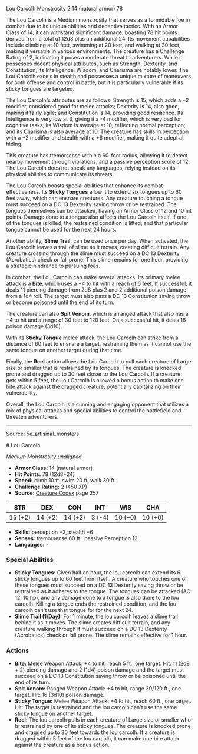 <MonsterName/>Lou Carcolh</MonsterName>
<CreatureType/>Monstrosity</CreatureType>
<CR/>2</CR>
<AC/>14 (natural armor)</AC>
<HP/>78</HP>
<summary>The Lou Carcolh is a Medium monstrosity that serves as a formidable foe in combat due to its unique abilities and deceptive tactics. With an Armor Class of 14, it can withstand significant damage, boasting 78 hit points derived from a total of 12d8 plus an additional 24. Its movement capabilities include climbing at 10 feet, swimming at 20 feet, and walking at 30 feet, making it versatile in various environments. The creature has a Challenge Rating of 2, indicating it poses a moderate threat to adventurers. While it possesses decent physical attributes, such as Strength, Dexterity, and Constitution, its Intelligence, Wisdom, and Charisma are notably lower. The Lou Carcolh excels in stealth and possesses a unique mixture of maneuvers for both offense and control in battle, but it is particularly vulnerable if its sticky tongues are targeted.</summary>

<detail>

The Lou Carcolh's attributes are as follows: Strength is 15, which adds a +2 modifier, considered good for melee attacks; Dexterity is 14, also good, making it fairly agile; and Constitution is 14, providing good resilience. Its Intelligence is very low at 3, giving it a -4 modifier, which is very bad for cognitive tasks; its Wisdom is average at 10, reflecting normal perception; and its Charisma is also average at 10. The creature has skills in perception with a +2 modifier and stealth with a +6 modifier, making it quite adept at hiding.

This creature has tremorsense within a 60-foot radius, allowing it to detect nearby movement through vibrations, and a passive perception score of 12. The Lou Carcolh does not speak any languages, relying instead on its physical abilities to communicate its threats.

The Lou Carcolh boasts special abilities that enhance its combat effectiveness. Its **Sticky Tongues** allow it to extend six tongues up to 60 feet away, which can ensnare creatures. Any creature touching a tongue must succeed on a DC 13 Dexterity saving throw or be restrained. The tongues themselves can be attacked, having an Armor Class of 12 and 10 hit points. Damage done to a tongue also affects the Lou Carcolh itself. If one of the tongues is killed, the restrained condition is lifted, and that particular tongue cannot be used for the next 24 hours.

Another ability, **Slime Trail**, can be used once per day. When activated, the Lou Carcolh leaves a trail of slime as it moves, creating difficult terrain. Any creature crossing through the slime must succeed on a DC 13 Dexterity (Acrobatics) check or fall prone. This slime remains for one hour, providing a strategic hindrance to pursuing foes.

In combat, the Lou Carcolh can make several attacks. Its primary melee attack is a **Bite**, which uses a +4 to hit with a reach of 5 feet. If successful, it deals 11 piercing damage from 2d8 plus 2 and 2 additional poison damage from a 1d4 roll. The target must also pass a DC 13 Constitution saving throw or become poisoned until the end of its turn.

The creature can also **Spit Venom**, which is a ranged attack that also has a +4 to hit and a range of 30 feet to 120 feet. On a successful hit, it deals 16 poison damage (3d10).

With its **Sticky Tongue** melee attack, the Lou Carcolh can strike from a distance of 60 feet to ensnare a target, restraining them as it cannot use the same tongue on another target during that time.

Finally, the **Reel** action allows the Lou Carcolh to pull each creature of Large size or smaller that is restrained by its tongues. The creature is knocked prone and dragged up to 30 feet closer to the Lou Carcolh. If a creature gets within 5 feet, the Lou Carcolh is allowed a bonus action to make one bite attack against the dragged creature, potentially capitalizing on their vulnerability. 

Overall, the Lou Carcolh is a cunning and engaging opponent that utilizes a mix of physical attacks and special abilities to control the battlefield and threaten adventurers.</detail>



---

Source: 5e_artisinal_monsters

<statblock>
# Lou Carcolh

*Medium* *Monstrosity* *unaligned*

- **Armor Class:** 14 (natural armor)
- **Hit Points:** 78 (12d8+24)
- **Speed:** climb 10 ft. swim 20 ft. walk 30 ft.
- **Challenge Rating:** 2 (450 XP)
- **Source:** [Creature Codex](https://koboldpress.com/kpstore/product/creature-codex-for-5th-edition-dnd) page 257

| STR | DEX | CON | INT | WIS | CHA |
| --- | --- | --- | --- | --- | --- |
| 15 (+2) | 14 (+2) | 14 (+2) | 3 (-4) | 10 (+0) | 10 (+0) |

- **Skills:** perception +2, stealth +6
- **Senses:** tremorsense 60 ft., passive Perception 12
- **Languages:** -

### Special Abilities

- **Sticky Tongues:** Given half an hour, the lou carcolh can extend its 6 sticky tongues up to 60 feet from itself. A creature who touches one of these tongues must succeed on a DC 13 Dexterity saving throw or be restrained as it adheres to the tongue. The tongues can be attacked (AC 12, 10 hp), and any damage done to a tongue is also done to the lou carcolh. Killing a tongue ends the restrained condition, and the lou carcolh can't use that tongue for for the next 24.
- **Slime Trail (1/Day):** For 1 minute, the lou carcolh leaves a slime trail behind it as it moves. The slime creates difficult terrain, and any creature walking through it must succeed on a DC 13 Dexterity (Acrobatics) check or fall prone. The slime remains effective for 1 hour.

### Actions

- **Bite:** Melee Weapon Attack: +4 to hit, reach 5 ft., one target. Hit: 11 (2d8 + 2) piercing damage and 2 (1d4) poison damage and the target must succeed on a DC 13 Constitution saving throw or be poisoned until the end of its turn.
- **Spit Venom:** Ranged Weapon Attack: +4 to hit, range 30/120 ft., one target. Hit: 16 (3d10) poison damage.
- **Sticky Tongue:** Melee Weapon Attack: +4 to hit, reach 60 ft., one target. Hit: The target is restrained and the lou carcolh can't use the same sticky tongue on another target.
- **Reel:** The lou carcolh pulls in each creature of Large size or smaller who is restrained by one of its sticky tongues. The creature is knocked prone and dragged up to 30 feet towards the lou carcolh. If a creature is dragged within 5 feet of the lou carcolh, it can make one bite attack against the creature as a bonus action.


</statblock>


